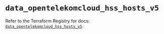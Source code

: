 # `data_opentelekomcloud_hss_hosts_v5`

Refer to the Terraform Registry for docs: [`data_opentelekomcloud_hss_hosts_v5`](https://registry.terraform.io/providers/opentelekomcloud/opentelekomcloud/1.36.37/docs/data-sources/hss_hosts_v5).
